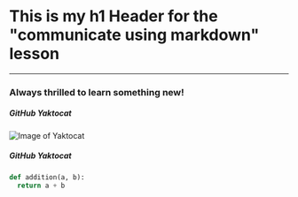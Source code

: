 # This is my h1 Header for the "communicate using markdown" lesson
***
### Always thrilled to learn something new!
##### GitHub Yaktocat

![Image of Yaktocat](https://octodex.github.com/images/yaktocat.png)

##### GitHub Yaktocat

```python
def addition(a, b):
  return a + b
```
